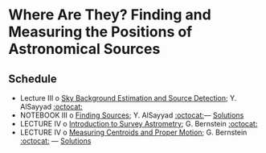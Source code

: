 # Where Are They? Finding and Measuring the Positions of Astronomical Sources

## Schedule

 * Lecture III  o  [Sky Background Estimation and Source Detection](SkyBackgroundEstimationAndSourceDetection.pdf); Y. AlSayyad [:octocat:](https://github.com/yalsayyad)
 * NOTEBOOK III  o  [Finding Sources](FindingSources.ipynb); Y. AlSayyad [:octocat:](https://github.com/yalsayyad)–– [Solutions](FindingSourcesSolutions.ipynb)
 * LECTURE IV  o  [Introduction to Survey Astrometry](IntroductionToSurveyAstrometry.pdf); G. Bernstein [:octocat:](https://github.com/gbernstein)
 * LECTURE IV  o  [Measuring Centroids and Proper Motion](MeasuringCentroidsAndProperMotion.ipynb); G. Bernstein [:octocat:](https://github.com/gbernstein) –– [Solutions](MeasuringCentroidsAndProperMotionSolutions.ipynb)
